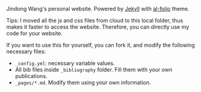 Jindong Wang's personal website. Powered by <a href="http://jekyllrb.com/" target="_blank">Jekyll</a> with <a href="https://github.com/alshedivat/al-folio">al-folio</a> theme.

Tips: I moved all the js and css files from cloud to this local folder, thus makes it faster to access the website. Therefore, you can directly use my code for your website.

If you want to use this for yourself, you can fork it, and modify the following necessary files:
- `_config.yml`: necessary variable values.
- All bib files inside `_bibliography` folder. Fill them with your own publications.
- `_pages/*.md`. Modify them using your own information.





